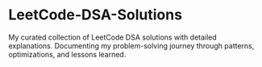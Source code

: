 # LeetCode-DSA-Solutions
My curated collection of LeetCode DSA solutions with detailed explanations. Documenting my problem-solving journey through patterns, optimizations, and lessons learned.
